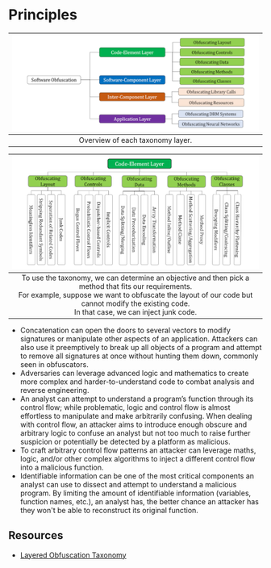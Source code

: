 # Principles

| ![Obfuscation layers](../../_static/images/obfuscation-layers.png) |
|:--:|
| Overview of each taxonomy layer. |

| ![Code element layers](../../_static/images/code-element-layer.png) |
|:--:|
| To use the taxonomy, we can determine an objective and then pick a method that fits our requirements. <br>For example, suppose we want to obfuscate the layout of our code but cannot modify the existing code. <br>In that case, we can inject junk code. |

* Concatenation can open the doors to several vectors to modify signatures or manipulate other aspects of an 
application. Attackers can also use it preemptively to break up all objects of a program and attempt to remove all 
signatures at once without hunting them down, commonly seen in obfuscators.
* Adversaries can leverage advanced logic and mathematics to create more complex and harder-to-understand code to 
combat analysis and reverse engineering.
* An analyst can attempt to understand a program’s function through its control flow; while problematic, logic and 
control flow is almost effortless to manipulate and make arbitrarily confusing. When dealing with control flow, an 
attacker aims to introduce enough obscure and arbitrary logic to confuse an analyst but not too much to raise 
further suspicion or potentially be detected by a platform as malicious.
* To craft arbitrary control flow patterns an attacker can leverage maths, logic, and/or other complex algorithms 
to inject a different control flow into a malicious function.
* Identifiable information can be one of the most critical components an analyst can use to dissect and attempt 
to understand a malicious program. By limiting the amount of identifiable information (variables, function names, 
etc.), an analyst has, the better chance an attacker has they won't be able to reconstruct its original function.

## Resources

* [Layered Obfuscation Taxonomy](https://cybersecurity.springeropen.com/articles/10.1186/s42400-020-00049-3)